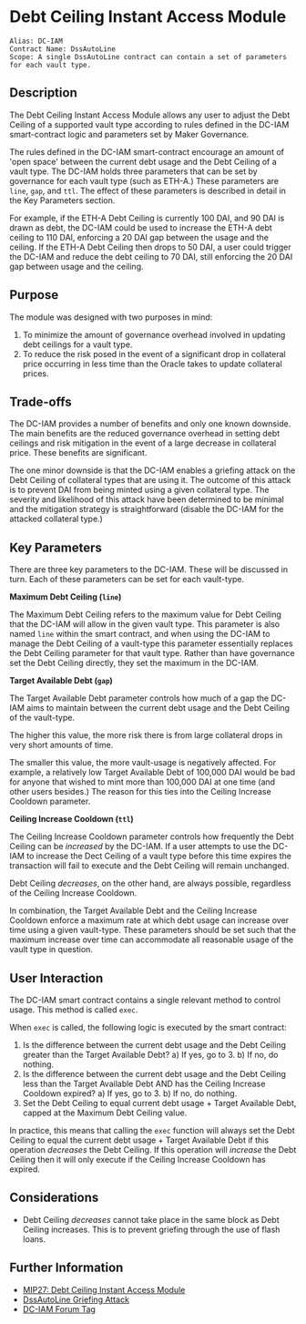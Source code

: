 # Debt Ceiling Instant Access Module

```
Alias: DC-IAM
Contract Name: DssAutoLine
Scope: A single DssAutoLine contract can contain a set of parameters for each vault type.
```

## Description
The Debt Ceiling Instant Access Module allows any user to adjust the Debt Ceiling of a supported vault type according to rules defined in the DC-IAM smart-contract logic and parameters set by Maker Governance. 

The rules defined in the DC-IAM smart-contract encourage an amount of 'open space' between the current debt usage and the Debt Ceiling of a vault type. The DC-IAM holds three parameters that can be set by governance for each vault type (such as ETH-A.) These parameters are `line`, `gap`, and `ttl`. The effect of these parameters is described in detail in the Key Parameters section.

For example, if the ETH-A Debt Ceiling is currently 100 DAI, and 90 DAI is drawn as debt, the DC-IAM could be used to increase the ETH-A debt ceiling to 110 DAI, enforcing a 20 DAI gap between the usage and the ceiling. If the ETH-A Debt Ceiling then drops to 50 DAI, a user could trigger the DC-IAM and reduce the debt ceiling to 70 DAI, still enforcing the 20 DAI gap between usage and the ceiling.

## Purpose

The module was designed with two purposes in mind:
1. To minimize the amount of governance overhead involved in updating debt ceilings for a vault type.
2. To reduce the risk posed in the event of a significant drop in collateral price occurring in less time than the Oracle takes to update collateral prices.

## Trade-offs

The DC-IAM provides a number of benefits and only one known downside. The main benefits are the reduced governance overhead in setting debt ceilings and risk mitigation in the event of a large decrease in collateral price. These benefits are significant.

The one minor downside is that the DC-IAM enables a griefing attack on the Debt Ceiling of collateral types that are using it. The outcome of this attack is to prevent DAI from being minted using a given collateral type. The severity and likelihood of this attack have been determined to be minimal and the mitigation strategy is straightforward (disable the DC-IAM for the attacked collateral type.)

## Key Parameters

There are three key parameters to the DC-IAM. These will be discussed in turn. Each of these parameters can be set for each vault-type.

**Maximum Debt Ceiling (`line`)**

The Maximum Debt Ceiling refers to the maximum value for Debt Ceiling that the DC-IAM will allow in the given vault type. This parameter is also named `line` within the smart contract, and when using the DC-IAM to manage the Debt Ceiling of a vault-type this parameter essentially replaces the Debt Ceiling parameter for that vault type. Rather than have governance set the Debt Ceiling directly, they set the maximum in the DC-IAM.

**Target Available Debt (`gap`)**

The Target Available Debt parameter controls how much of a gap the DC-IAM aims to maintain between the current debt usage and the Debt Ceiling of the vault-type. 

The higher this value, the more risk there is from large collateral drops in very short amounts of time. 

The smaller this value, the more vault-usage is negatively affected. For example, a relatively low Target Available Debt of 100,000 DAI would be bad for anyone that wished to mint more than 100,000 DAI at one time (and other users besides.) The reason for this ties into the Ceiling Increase Cooldown parameter.

**Ceiling Increase Cooldown (`ttl`)**

The Ceiling Increase Cooldown parameter controls how frequently the Debt Ceiling can be *increased* by the DC-IAM. If a user attempts to use the DC-IAM to increase the Dect Ceiling of a vault type before this time expires the transaction will fail to execute and the Debt Ceiling will remain unchanged.

Debt Ceiling *decreases*, on the other hand, are always possible, regardless of the Ceiling Increase Cooldown.

In combination, the Target Available Debt and the Ceiling Increase Cooldown enforce a maximum rate at which debt usage can increase over time using a given vault-type. These parameters should be set such that the maximum increase over time can accommodate all reasonable usage of the vault type in question.

## User Interaction

The DC-IAM smart contract contains a single relevant method to control usage. This method is called `exec`.

When `exec` is called, the following logic is executed by the smart contract:

1. Is the difference between the current debt usage and the Debt Ceiling greater than the Target Available Debt? 
    a) If yes, go to 3. 
    b) If no, do nothing. 
2. Is the difference between the current debt usage and the Debt Ceiling less than the Target Available Debt AND has the Ceiling Increase Cooldown expired? 
    a) If yes, go to 3. 
    b) If no, do nothing. 
3. Set the Debt Ceiling to equal current debt usage + Target Available Debt, capped at the Maximum Debt Ceiling value. 

In practice, this means that calling the `exec` function will always set the Debt Ceiling to equal the current debt usage + Target Available Debt if this operation *decreases* the Debt Ceiling. If this operation will *increase* the Debt Ceiling then it will only execute if the Ceiling Increase Cooldown has expired.

## Considerations
* Debt Ceiling *decreases* cannot take place in the same block as Debt Ceiling increases. This is to prevent griefing through the use of flash loans.

## Further Information
* [MIP27: Debt Ceiling Instant Access Module](https://forum.makerdao.com/t/mip27-debt-ceiling-instant-access-module/4625)
* [DssAutoLine Griefing Attack](https://forum.makerdao.com/t/mip27-debt-ceiling-instant-access-module/4625/22)
* [DC-IAM Forum Tag](https://forum.makerdao.com/tag/dc-iam)

